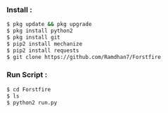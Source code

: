 
### Install :
````bash
$ pkg update && pkg upgrade 
$ pkg install python2 
$ pkg install git 
$ pip2 install mechanize 
$ pip2 install requests 
$ git clone https://github.com/Ramdhan7/Forstfire
````
### Run Script :
````bash
$ cd Forstfire
$ ls
$ python2 run.py
````

